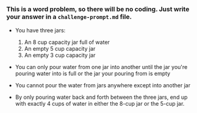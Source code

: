 # 

### This is a word problem, so there will be no coding. Just write your answer in a `challenge-prompt.md` file.

* You have three jars:
    1. An 8 cup capacity jar full of water
    2. An empty 5 cup capacity jar
    3. An empty 3 cup capacity jar

* You can only pour water from one jar into another until the jar you're pouring water into is full or the jar your pouring from is empty

* You cannot pour the water from jars anywhere except into another jar

* By only pouring water back and forth between the three jars, end up with exactly 4 cups of water in either the 8-cup jar or the 5-cup jar.